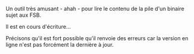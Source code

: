 

Un outil très amusant - ahah - pour lire le contenu de la pile d'un binaire sujet aux FSB.

Il est en cours d'écriture...

Précisons qu'il est fort possible qu'il renvoie des erreurs car la version en ligne n'est pas forcément la dernière à jour.
